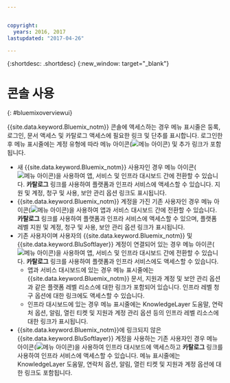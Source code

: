```yaml
---


copyright:
  years: 2016, 2017
lastupdated: "2017-04-26"

---
```


{:shortdesc: .shortdesc}
{:new_window: target="_blank"}

# 콘솔 사용
{: #bluemixoverviewui}

{{site.data.keyword.Bluemix_notm}} 콘솔에 액세스하는 경우 메뉴 표시줄은 둥록, 로그인, 문서 액세스 및 카탈로그 액세스에 필요한 링크 및 단추를 표시합니다. 로그인한 후 메뉴 표시줄에는 계정 유형에 따라 메뉴 아이콘(![메뉴 아이콘](../icons/icon_hamburger.svg)) 및 추가 링크가 포함됩니다.

* 새 {{site.data.keyword.Bluemix_notm}} 사용자인 경우 메뉴 아이콘(![메뉴 아이콘](../icons/icon_hamburger.svg))을 사용하여 앱, 서비스 및 인프라 대시보드 간에 전환할 수 있습니다. **카탈로그** 링크를 사용하여 플랫폼과 인프라 서비스에 액세스할 수 있습니다. 지원 및 계정, 청구 및 사용, 보안 관리 옵션 링크도 표시됩니다.
* {{site.data.keyword.Bluemix_notm}} 계정을 가진 기존 사용자인 경우 메뉴 아이콘(![메뉴 아이콘](../icons/icon_hamburger.svg))을 사용하여 앱과 서비스 대시보드 간에 전환할 수 있습니다. **카탈로그** 링크를 사용하여 플랫폼과 인프라 서비스에 액세스할 수 있으며, 플랫폼 레벨 지원 및 계정, 청구 및 사용, 보안 관리 옵션 링크가 표시됩니다.
* 기존 사용자이며 사용자의 {{site.data.keyword.Bluemix_notm}} 및 {{site.data.keyword.BluSoftlayer}} 계정이 연결되어 있는 경우 메뉴 아이콘(![메뉴 아이콘](../icons/icon_hamburger.svg))을 사용하여 앱, 서비스 및 인프라 대시보드 간에 전환할 수 있습니다. **카탈로그** 링크를 사용하여 플랫폼과 인프라 서비스에도 액세스할 수 있습니다. 
  * 앱과 서비스 대시보드에 있는 경우 메뉴 표시줄에는 {{site.data.keyword.Bluemix_notm}} 문서, 지원과 계정 및 보안 관리 옵션과 같은 플랫폼 레벨 리소스에 대한 링크가 포함되어 있습니다. 인프라 레벨 청구 옵션에 대한 링크에도 액세스할 수 있습니다.
  * 인프라 대시보드에 있는 경우 메뉴 표시줄에는 KnowledgeLayer 도움말, 연락처 옵션, 알림, 열린 티켓 및 지원과 계정 관리 옵션 등의 인프라 레벨 리소스에 대한 링크가 표시됩니다.
* {{site.data.keyword.Bluemix_notm}}에 링크되지 않은 {{site.data.keyword.BluSoftlayer}} 계정을 사용하는 기존 사용자인 경우 메뉴 아이콘(![메뉴 아이콘](../icons/icon_hamburger.svg))을 사용하여 인프라 대시보드에 액세스하고 **카탈로그** 링크를 사용하여 인프라 서비스에 액세스할 수 있습니다. 메뉴 표시줄에는 KnowledgeLayer 도움말, 연락처 옵션, 알림, 열린 티켓 및 지원과 계정 옵션에 대한 링크도 포함됩니다.
